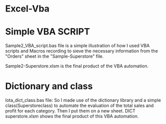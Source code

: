 # Excel-Vba


# Simple VBA SCRIPT
Sample2_VBA_script.bas file is a simple illustration of how I used VBA scripts and Macros recording to sieve the necessary information from the "Orders" sheet in the "Sample-Superstore" file.

Sample2-Superstore.xlsm is the final product of the VBA automation.


# Dictionary and class 
lota_dict_class.bas file:
So I made use of the dictionary library and a simple class(Superstoreclass) to automate the evaluation of the total sales and profit for each category. Then I put them on a new sheet. 
DICT superstore.xlsm shows the final product of this VBA automation.



